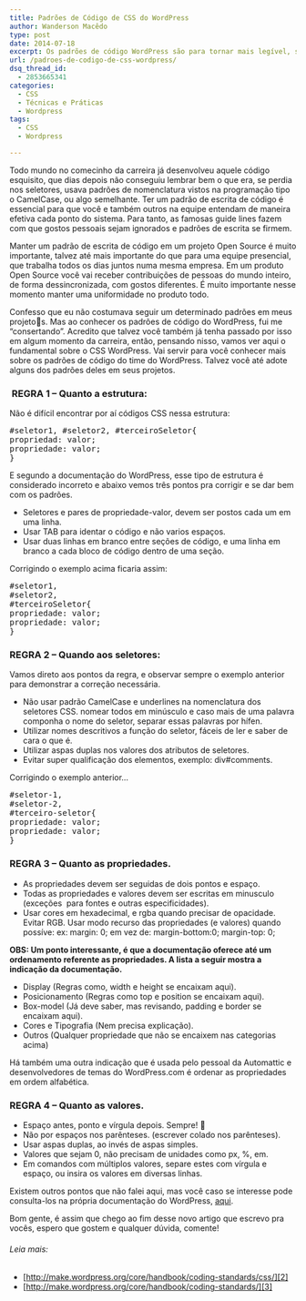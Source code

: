 ```yaml
---
title: Padrões de Código de CSS do WordPress
author: Wanderson Macêdo
type: post
date: 2014-07-18
excerpt: Os padrões de código WordPress são para tornar mais legível, significativo, consistente e bonito o seu código PHP, HTML, CSS e JAVASCRIPT. E nesse artigo veremos alguns pontos sobre o CSS WordPress.
url: /padroes-de-codigo-de-css-wordpress/
dsq_thread_id:
  - 2853665341
categories:
  - CSS
  - Técnicas e Práticas
  - Wordpress
tags:
  - CSS
  - Wordpress

---
```

Todo mundo no comecinho da carreira já desenvolveu aquele código esquisito, que dias depois não conseguiu lembrar bem o que era, se perdia nos seletores, usava padrões de nomenclatura vistos na programação tipo o CamelCase, ou algo semelhante. Ter um padrão de escrita de código é essencial para que você e também outros na equipe entendam de maneira efetiva cada ponto do sistema. Para tanto, as famosas guide lines fazem com que gostos pessoais sejam ignorados e padrões de escrita se firmem. 

Manter um padrão de escrita de código em um projeto Open Source é muito importante, talvez até mais importante do que para uma equipe presencial, que trabalha todos os dias juntos numa mesma empresa. Em um produto Open Source você vai receber contribuições de pessoas do mundo inteiro, de forma dessincronizada, com gostos diferentes. É muito importante nesse momento manter uma uniformidade no produto todo.

Confesso que eu não costumava seguir um determinado padrões em meus projetos. Mas ao conhecer os padrões de código do WordPress, fui me &#8220;consertando&#8221;. Acredito que talvez você também já tenha passado por isso em algum momento da carreira, então, pensando nisso, vamos ver aqui o fundamental sobre o CSS WordPress. Vai servir para você conhecer mais sobre os padrões de código do time do WordPress. Talvez você até adote alguns dos padrões deles em seus projetos.

###  REGRA 1 &#8211; Quanto a estrutura:

Não é difícil encontrar por aí códigos CSS nessa estrutura:

<pre class="lang-css">#seletor1, #seletor2, #terceiroSeletor{
propriedad: valor;
propriedade: valor;
}</pre>

E segundo a documentação do WordPress, esse tipo de estrutura é considerado incorreto e abaixo vemos três pontos pra corrigir e se dar bem com os padrões.

  * Seletores e pares de propriedade-valor, devem ser postos cada um em uma linha.
  * Usar TAB para identar o código e não varios espaços.
  * Usar duas linhas em branco entre seções de código, e uma linha em branco a cada bloco de código dentro de uma seção.

Corrigindo o exemplo acima ficaria assim:

<pre class="lang-css">#seletor1,
#seletor2,
#terceiroSeletor{
propriedade: valor;
propriedade: valor;
}</pre>

### REGRA 2 &#8211; Quando aos seletores:

Vamos direto aos pontos da regra, e observar sempre o exemplo anterior para demonstrar a correção necessária.

  * Não usar padrão CamelCase e underlines na nomenclatura dos seletores CSS. nomear todos em minúsculo e caso mais de uma palavra componha o nome do seletor, separar essas palavras por hífen.
  * Utilizar nomes descritivos a função do seletor, fáceis de ler e saber de cara o que é.
  * Utilizar aspas duplas nos valores dos atributos de seletores.
  * Evitar super qualificação dos elementos, exemplo: div#comments.

Corrigindo o exemplo anterior…

<pre class="lang-css">#seletor-1,
#seletor-2,
#terceiro-seletor{
propriedade: valor;
propriedade: valor;
}</pre>

### REGRA 3 &#8211; Quanto as propriedades.

  * As propriedades devem ser seguidas de dois pontos e espaço.
  * Todas as propriedades e valores devem ser escritas em minusculo (exceções  para fontes e outras especificidades).
  * Usar cores em hexadecimal, e rgba quando precisar de opacidade. Evitar RGB. Usar modo recurso das propriedades (e valores) quando possíve: ex: margin: 0; em vez de: margin-bottom:0; margin-top: 0;

**OBS: Um ponto interessante, é que a documentação oferece até um ordenamento referente as propriedades. A lista a seguir mostra a indicação da documentação.**

  * Display (Regras como, width e height se encaixam aqui).
  * Posicionamento (Regras como top e position se encaixam aqui).
  * Box-model (Já deve saber, mas revisando, padding e border se encaixam aqui).
  * Cores e Tipografia (Nem precisa explicação).
  * Outros (Qualquer propriedade que não se encaixem nas categorias acima)

Há também uma outra indicação que é usada pelo pessoal da Automattic e desenvolvedores de temas do WordPress.com é ordenar as propriedades em ordem alfabética.

### REGRA 4 &#8211; Quanto as valores.

  * Espaço antes, ponto e vírgula depois. Sempre! 🙂
  * Não por espaços nos parênteses. (escrever colado nos parênteses).
  * Usar aspas duplas, ao invés de aspas simples.
  * Valores que sejam 0, não precisam de unidades como px, %, em.
  * Em comandos com múltiplos valores, separe estes com vírgula e espaço, ou insira os valores em diversas linhas.

Existem outros pontos que não falei aqui, mas você caso se interesse pode consulta-los na própria documentação do WordPress, [aqui][1].

Bom gente, é assim que chego ao fim desse novo artigo que escrevo pra vocês, espero que gostem e qualquer dúvida, comente!

###### Leia mais:

  * [http://make.wordpress.org/core/handbook/coding-standards/css/][2]
  * [http://make.wordpress.org/core/handbook/coding-standards/][3]

 [1]: http://make.wordpress.org/core/handbook/coding-standards/css/ "Coding Standards CSS"
 [2]: http://make.wordpress.org/core/handbook/coding-standards/css/ "Conding Standards CSS"
 [3]: http://make.wordpress.org/core/handbook/coding-standards/ "Conding Standards"